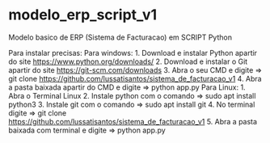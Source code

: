 # modelo_erp_script_v1
 
Modelo basico de ERP (Sistema de Facturacao) em SCRIPT Python

Para instalar precisas:
    Para windows:
        1. Download e instalar Python apartir do site https://www.python.org/downloads/
        2. Download e instalar o Git apartir do site https://git-scm.com/downloads
        3. Abra o seu CMD e digite => git clone https://github.com/lussatisantos/sistema_de_facturacao_v1
        4. Abra a pasta baixada apartir do CMD e digite => python app.py
    Para Linux:
         1. Abra o Terminal Linux
         2. Instale python com o comando => sudo apt install python3
         3. Instale git com o comando => sudo apt install git
         4. No terminal digite => git clone https://github.com/lussatisantos/sistema_de_facturacao_v1
         5. Abra a pasta baixada com terminal e digite => python app.py

